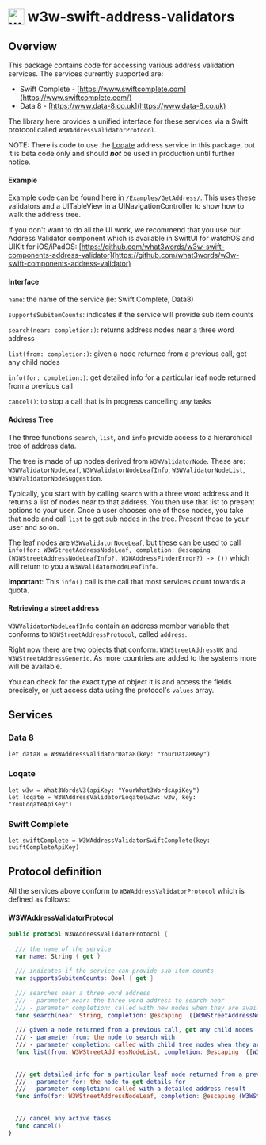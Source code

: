 # <img valign='top' src="https://what3words.com/assets/images/w3w_square_red.png" width="32" height="32" alt="what3words">&nbsp;w3w-swift-address-validators

Overview
--------

This package contains code for accessing various address validation services.  The services currently supported are:

* Swift Complete - [https://www.swiftcomplete.com](https://www.swiftcomplete.com/)
* Data 8 - [https://www.data-8.co.uk](https://www.data-8.co.uk)
<!--- * Loqate* - [https://www.loqate.com/](https://www.loqate.com/) --->

The library here provides a unified interface for these services via a Swift protocol called `W3WAddressValidatorProtocol`.

NOTE: There is code to use the [Loqate](https://www.loqate.com/) address service in this package, but it is beta code only and should ***not*** be used in production until further notice.

#### Example

Example code can be found [here](Examples/GetAddress/GetAddress.xcodeproj) in `/Examples/GetAddress/`.  This uses these validators and a UITableView in a UINavigationController to show how to walk the address tree.

If you don't want to do all the UI work, we recommend that you use our Address Validator component which is available in SwiftUI for watchOS and UIKit for iOS/iPadOS: [https://github.com/what3words/w3w-swift-components-address-validator](https://github.com/what3words/w3w-swift-components-address-validator)


#### Interface

`name`: the name of the service (ie: Swift Complete, Data8)

`supportsSubitemCounts`: indicates if the service will provide sub item counts

`search(near: completion:)`: returns address nodes near a three word address

`list(from: completion:)`: given a node returned from a previous call, get any child nodes

`info(for: completion:)`: get detailed info for a particular leaf node returned from a previous call

`cancel()`: to stop a call that is in progress cancelling any tasks

#### Address Tree

The three functions `search`, `list`, and `info` provide access to a hierarchical tree of address data.

The tree is made of up nodes derived from `W3WValidatorNode`.  These are: `W3WValidatorNodeLeaf`, `W3WValidatorNodeLeafInfo`, `W3WValidatorNodeList`, `W3WValidatorNodeSuggestion`.

Typically, you start with by calling `search` with a three word address and it returns a list of nodes near to that address.  You then use that list to present options to your user.  Once a user chooses one of those nodes, you take that node and call `list` to get sub nodes in the tree.  Present those to your user and so on.

The leaf nodes are `W3WValidatorNodeLeaf`, but these can be used to call `info(for: W3WStreetAddressNodeLeaf, completion: @escaping (W3WStreetAddressNodeLeafInfo?, W3WAddressFinderError?) -> ())` which will return to you a `W3WValidatorNodeLeafInfo`.

**Important**: This `info()` call is the call that most services count towards a quota.

#### Retrieving a street address

`W3WValidatorNodeLeafInfo` contain an address member variable that conforms to `W3WStreetAddressProtocol`, called `address`.

Right now there are two objects that conform: `W3WStreetAddressUK` and `W3WStreetAddressGeneric`.  As more countries are added to the systems more will be available.

You can check for the exact type of object it is and access the fields precisely, or just access data using the protocol's `values` array.

Services
--------

### Data 8

```
let data8 = W3WAddressValidatorData8(key: "YourData8Key")
```

### Loqate

```
let w3w = What3WordsV3(apiKey: "YourWhat3WordsApiKey")
let loqate = W3WAddressValidatorLoqate(w3w: w3w, key: "YouLoqateApiKey")
```

### Swift Complete

```
let swiftComplete = W3WAddressValidatorSwiftComplete(key: swiftCompleteApiKey)
```

Protocol definition
-------------------

All the services above conform to `W3WAddressValidatorProtocol` which is defined as follows:

#### W3WAddressValidatorProtocol

```Swift
public protocol W3WAddressValidatorProtocol {
  
  /// the name of the service
  var name: String { get }
  
  /// indicates if the service can provide sub item counts
  var supportsSubitemCounts: Bool { get }
  
  /// searches near a three word address
  /// - parameter near: the three word address to search near
  /// - parameter completion: called with new nodes when they are available from the call
  func search(near: String, completion: @escaping  ([W3WStreetAddressNode], W3WAddressFinderError?) -> ())
  
  /// given a node returned from a previous call, get any child nodes
  /// - parameter from: the node to search with
  /// - parameter completion: called with child tree nodes when they are retrieved
  func list(from: W3WStreetAddressNodeList, completion: @escaping  ([W3WStreetAddressNode], W3WAddressFinderError?) -> ())
  
  
  /// get detailed info for a particular leaf node returned from a previous call
  /// - parameter for: the node to get details for
  /// - parameter completion: called with a detailed address result
  func info(for: W3WStreetAddressNodeLeaf, completion: @escaping (W3WStreetAddressNodeLeafInfo?, W3WAddressFinderError?) -> ())
  
  
  /// cancel any active tasks
  func cancel()
}
```

